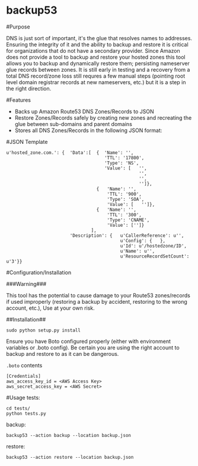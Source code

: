 backup53
==========

#Purpose 

DNS is just sort of important, it's the glue that resolves names to addresses. Ensuring the integrity of it and the ability to backup and restore it is critical for organizations that do not have a secondary provider. Since Amazon does not provide a tool to backup and restore your hosted zones this tool allows you to backup and dynamically restore them; persisting nameserver glue records between zones. It is still early in testing and a recovery from a total DNS record/zone loss still requres a few manual steps (pointing root level domain registrar records at new nameservers, etc.) but it is a step in the right direction.

#Features

* Backs up Amazon Route53 DNS Zones/Records to JSON
* Restore Zones/Records safely by creating new zones and recreating the glue between sub-domains and parent domains
* Stores all DNS Zones/Records in the following JSON format:

#JSON Template

```
u'hosted_zone.com.': {  'Data':[  {  'Name': '',
                                     'TTL': '17800',
                                     'Type': 'NS',
                                     'Value': [   '',
                                                  '',
                                                  '',
                                                  '']},
                                  {   'Name': '',
                                      'TTL': '900',
                                      'Type': 'SOA',
                                      'Value': [   '']},
                                  {   'Name': '',
                                      'TTL': '300',
                                      'Type': 'CNAME',
                                      'Value': ['']}
                                ],
                        'Description': {   u'CallerReference': u'',
                                           u'Config': {   },
                                           u'Id': u'/hostedzone/ID',
                                           u'Name': u'',
                                           u'ResourceRecordSetCount': u'3'}}
```
#Configuration/Installation

###Warning###

This tool has the potential to cause damage to your Route53 zones/records if used improperly (restoring a backup by accident, restoring to the wrong account, etc.), Use at your own risk.

##Installation##

```sudo python setup.py install```


Ensure you have Boto configured properly (either with environment variables or .boto config). Be certain you are using the right account to backup and restore to as it can be dangerous.

```.boto``` contents
```
[Credentials]
aws_access_key_id = <AWS Access Key>
aws_secret_access_key = <AWS Secret>
```
#Usage
tests:
```
cd tests/
python tests.py
```

backup: 

```backup53 --action backup --location backup.json```

restore: 

```backup53 --action restore --location backup.json```


